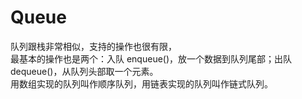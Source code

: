 # Queue
队列跟栈非常相似，支持的操作也很有限，  
最基本的操作也是两个：入队 enqueue()，放一个数据到队列尾部；出队 dequeue()，从队列头部取一个元素。  
用数组实现的队列叫作顺序队列，用链表实现的队列叫作链式队列。  

